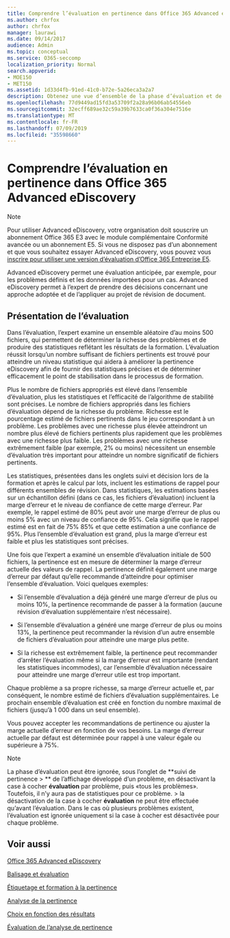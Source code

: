 ```yaml
---
title: Comprendre l’évaluation en pertinence dans Office 365 Advanced eDiscovery
ms.author: chrfox
author: chrfox
manager: laurawi
ms.date: 09/14/2017
audience: Admin
ms.topic: conceptual
ms.service: O365-seccomp
localization_priority: Normal
search.appverid:
- MOE150
- MET150
ms.assetid: 1d33d4fb-91ed-41c0-b72e-5a26eca3a2a7
description: Obtenez une vue d’ensemble de la phase d’évaluation et de son rôle dans la détermination de la richesse des problèmes lors de la formation à la pertinence dans Office 365 Advanced eDiscovery.
ms.openlocfilehash: 77d9449ad15fd3a53709f2a28a96b06ab54556eb
ms.sourcegitcommit: 32ecff689ae32c59a39b7633ca0f36a304e7516e
ms.translationtype: MT
ms.contentlocale: fr-FR
ms.lasthandoff: 07/09/2019
ms.locfileid: "35598660"
---
```

# <a name="understand-assessment-in-relevance-in-office-365-advanced-ediscovery"></a>Comprendre l’évaluation en pertinence dans Office 365 Advanced eDiscovery

> [!NOTE]
> Pour utiliser Advanced eDiscovery, votre organisation doit souscrire un abonnement Office 365 E3 avec le module complémentaire Conformité avancée ou un abonnement E5. Si vous ne disposez pas d’un abonnement et que vous souhaitez essayer Advanced eDiscovery, vous pouvez vous [inscrire pour utiliser une version d’évaluation d’Office 365 Entreprise E5](https://go.microsoft.com/fwlink/p/?LinkID=698279). 
  
Advanced eDiscovery permet une évaluation anticipée, par exemple, pour les problèmes définis et les données importées pour un cas. Advanced eDiscovery permet à l’expert de prendre des décisions concernant une approche adoptée et de l’appliquer au projet de révision de document.
  
## <a name="understanding-assessment"></a>Présentation de l’évaluation

Dans l’évaluation, l’expert examine un ensemble aléatoire d’au moins 500 fichiers, qui permettent de déterminer la richesse des problèmes et de produire des statistiques reflétant les résultats de la formation. L’évaluation réussit lorsqu’un nombre suffisant de fichiers pertinents est trouvé pour atteindre un niveau statistique qui aidera à améliorer la pertinence eDiscovery afin de fournir des statistiques précises et de déterminer efficacement le point de stabilisation dans le processus de formation. 
  
Plus le nombre de fichiers appropriés est élevé dans l’ensemble d’évaluation, plus les statistiques et l’efficacité de l’algorithme de stabilité sont précises. Le nombre de fichiers appropriés dans les fichiers d’évaluation dépend de la richesse du problème. Richesse est le pourcentage estimé de fichiers pertinents dans le jeu correspondant à un problème. Les problèmes avec une richesse plus élevée atteindront un nombre plus élevé de fichiers pertinents plus rapidement que les problèmes avec une richesse plus faible. Les problèmes avec une richesse extrêmement faible (par exemple, 2% ou moins) nécessitent un ensemble d’évaluation très important pour atteindre un nombre significatif de fichiers pertinents.
  
Les statistiques, présentées dans les onglets suivi et décision lors de la formation et après le calcul par lots, incluent les estimations de rappel pour différents ensembles de révision. Dans statistiques, les estimations basées sur un échantillon défini (dans ce cas, les fichiers d’évaluation) incluent la marge d’erreur et le niveau de confiance de cette marge d’erreur. Par exemple, le rappel estimé de 80% peut avoir une marge d’erreur de plus ou moins 5% avec un niveau de confiance de 95%. Cela signifie que le rappel estimé est en fait de 75% 85% et que cette estimation a une confiance de 95%. Plus l’ensemble d’évaluation est grand, plus la marge d’erreur est faible et plus les statistiques sont précises. 
  
Une fois que l’expert a examiné un ensemble d’évaluation initiale de 500 fichiers, la pertinence est en mesure de déterminer la marge d’erreur actuelle des valeurs de rappel. La pertinence définit également une marge d’erreur par défaut qu’elle recommande d’atteindre pour optimiser l’ensemble d’évaluation. Voici quelques exemples:
  
- Si l’ensemble d’évaluation a déjà généré une marge d’erreur de plus ou moins 10%, la pertinence recommande de passer à la formation (aucune révision d’évaluation supplémentaire n’est nécessaire). 
    
- Si l’ensemble d’évaluation a généré une marge d’erreur de plus ou moins 13%, la pertinence peut recommander la révision d’un autre ensemble de fichiers d’évaluation pour atteindre une marge plus petite. 
    
- Si la richesse est extrêmement faible, la pertinence peut recommander d’arrêter l’évaluation même si la marge d’erreur est importante (rendant les statistiques incommodes), car l’ensemble d’évaluation nécessaire pour atteindre une marge d’erreur utile est trop important.
    
Chaque problème a sa propre richesse, sa marge d’erreur actuelle et, par conséquent, le nombre estimé de fichiers d’évaluation supplémentaires. Le prochain ensemble d’évaluation est créé en fonction du nombre maximal de fichiers (jusqu’à 1 000 dans un seul ensemble).
  
Vous pouvez accepter les recommandations de pertinence ou ajuster la marge actuelle d’erreur en fonction de vos besoins. La marge d’erreur actuelle par défaut est déterminée pour rappel à une valeur égale ou supérieure à 75%.
  
> [!NOTE]
> La phase d’évaluation peut être ignorée, sous l’onglet de **suivi de pertinence \> ** de l’affichage développé d’un problème, en désactivant la case à cocher **évaluation** par problème, puis «tous les problèmes». Toutefois, il n’y aura pas de statistiques pour ce problème. > la désactivation de la case à cocher **évaluation** ne peut être effectuée qu’avant l’évaluation. Dans le cas où plusieurs problèmes existent, l’évaluation est ignorée uniquement si la case à cocher est désactivée pour chaque problème. 
  
## <a name="see-also"></a>Voir aussi

[Office 365 Advanced eDiscovery](office-365-advanced-ediscovery.md)
  
[Balisage et évaluation](tagging-and-assessment-in-advanced-ediscovery.md)
  
[Étiquetage et formation à la pertinence](tagging-and-relevance-training-in-advanced-ediscovery.md)
  
[Analyse de la pertinence](track-relevance-analysis-in-advanced-ediscovery.md)
  
[Choix en fonction des résultats](decision-based-on-the-results-in-advanced-ediscovery.md)
  
[Évaluation de l’analyse de pertinence](test-relevance-analysis-in-advanced-ediscovery.md)

